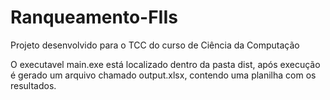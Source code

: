 # Ranqueamento-FIIs
Projeto desenvolvido para o TCC do curso de Ciência da Computação

O executavel main.exe está localizado dentro da pasta dist, após execução é gerado um arquivo chamado output.xlsx, contendo uma planilha com os resultados.
